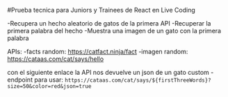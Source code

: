 #Prueba tecnica para Juniors y Trainees de React en Live Coding

-Recupera un hecho aleatorio de gatos de la primera API
-Recuperar la primera palabra del hecho
-Muestra una imagen de un gato con la primera palabra 

APIs:
 -facts random: https://catfact.ninja/fact
 -imagen random: https://cataas.com/cat/says/hello

 con el siguiente enlace la API nos devuelve un json de un gato custom
 -endpoint para usar: `https://cataas.com/cat/says/${firstThreeWords}?size=50&color=red&json=true`

